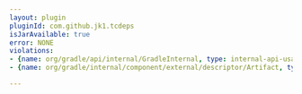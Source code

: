 ```yaml
---
layout: plugin
pluginId: com.github.jk1.tcdeps
isJarAvailable: true
error: NONE
violations:
- {name: org/gradle/api/internal/GradleInternal, type: internal-api-usage}
- {name: org/gradle/internal/component/external/descriptor/Artifact, type: internal-api-usage}

---
```

